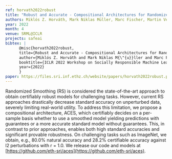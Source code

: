 ```yaml
---
ref: horvath2022robust
title: "Robust and Accurate - Compositional Architectures for Randomized Smoothing"
authors: Miklós Z. Horváth, Mark Niklas Müller, Marc Fischer, Martin Vechev
year: 2022
month: 4
venue: SRML@ICLR
projects: safeai
bibtex: |
      @misc{horvath2022robust,
      title={Robust and Accurate - Compositional Architectures for Randomized Smoothing}, 
      author={Miklós Z. Horváth and Mark Niklas M{\"{u}}ller and Marc Fischer and Martin Vechev},
      booktitle={ICLR 2022 Workshop on Socially Responsible Machine Learning},
      year={2022}
      }
paper: https://files.sri.inf.ethz.ch/website/papers/horvath2022robust.pdf
---
```

Randomized Smoothing (RS) is considered the state-of-the-art approach to obtain certifiably robust models for challenging tasks. However, current RS approaches drastically decrease standard accuracy on unperturbed data, severely limiting real-world utility. To address this limitation, we propose a compositional architecture, ACES, which certifiably decides on a per-sample basis whether to use a smoothed model yielding predictions with guarantees or a more accurate standard model without guarantees. This, in contrast to prior approaches, enables both high standard accuracies and significant provable robustness. On challenging tasks such as ImageNet, we obtain, e.g., 80.0% natural accuracy and 28.2% certifiable accuracy against l2 perturbations with r = 1.0. We release our code and models at [https://github.com/eth-sri/aces](https://github.com/eth-sri/aces).

